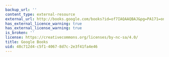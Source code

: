 ```yaml
---
backup_url: ''
content_type: external-resource
external_url: http://books.google.com/books?id=of7IAQAAQBAJ&pg=PA171=onepage
has_external_licence_warning: true
has_external_license_warning: true
is_broken: ''
license: https://creativecommons.org/licenses/by-nc-sa/4.0/
title: Google Books
uid: 48c712d4-c5f1-4067-8d7c-2e3f41fa4e46
---
```

